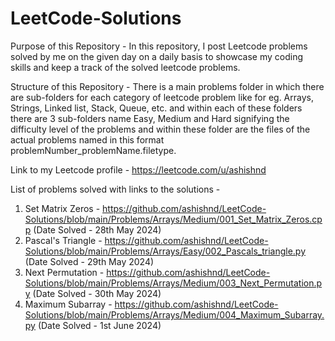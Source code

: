 # LeetCode-Solutions

Purpose of this Repository - 
In this repository, I post Leetcode problems solved by me on the given day on a daily basis to showcase my coding skills and keep a track of the solved leetcode problems.

Structure of this Repository - 
There is a main problems folder in which there are sub-folders for each category of leetcode problem like for eg. Arrays, Strings, Linked list, Stack, Queue, etc. and within each of these folders there are 3 sub-folders name Easy, Medium and Hard signifying the difficulty level of the problems and within these folder are the files of the actual problems named in this format problemNumber_problemName.filetype.

Link to my Leetcode profile - 
https://leetcode.com/u/ashishnd

List of problems solved with links to the solutions - 
1. Set Matrix Zeros - https://github.com/ashishnd/LeetCode-Solutions/blob/main/Problems/Arrays/Medium/001_Set_Matrix_Zeros.cpp (Date Solved - 28th May 2024)
2. Pascal's Triangle - https://github.com/ashishnd/LeetCode-Solutions/blob/main/Problems/Arrays/Easy/002_Pascals_triangle.py (Date Solved - 29th May 2024)
3. Next Permutation - https://github.com/ashishnd/LeetCode-Solutions/blob/main/Problems/Arrays/Medium/003_Next_Permutation.py (Date Solved - 30th May 2024)
4. Maximum Subarray - https://github.com/ashishnd/LeetCode-Solutions/blob/main/Problems/Arrays/Medium/004_Maximum_Subarray.py (Date Solved - 1st June 2024)
